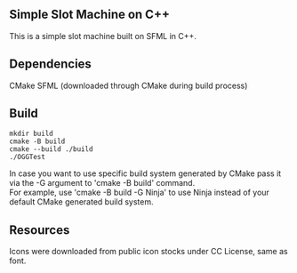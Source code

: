 ## Simple Slot Machine on C++
This is a simple slot machine built on SFML in C++.

## Dependencies 
CMake
SFML (downloaded through CMake during build process)

## Build

```shell
mkdir build 
cmake -B build
cmake --build ./build
./OGGTest
```

In case you want to use specific build system generated by CMake pass it via the -G argument to 'cmake -B build' command.  
For example, use 'cmake -B build -G Ninja' to use Ninja instead of your default CMake generated build system.

## Resources
Icons were downloaded from public icon stocks under CC License, same as font.
